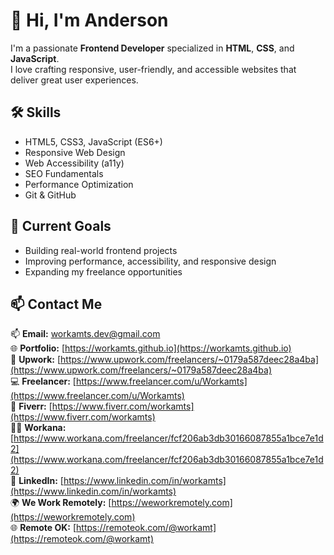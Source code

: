 # 👋 Hi, I'm Anderson

I'm a passionate **Frontend Developer** specialized in **HTML**, **CSS**, and **JavaScript**.  
I love crafting responsive, user-friendly, and accessible websites that deliver great user experiences.

## 🛠️ Skills
- HTML5, CSS3, JavaScript (ES6+)
- Responsive Web Design
- Web Accessibility (a11y)
- SEO Fundamentals
- Performance Optimization
- Git & GitHub

## 🚀 Current Goals
- Building real-world frontend projects
- Improving performance, accessibility, and responsive design
- Expanding my freelance opportunities

## 📫 Contact Me
📫 **Email:** [workamts.dev@gmail.com](mailto:workamts.dev@gmail.com)  
🌐 **Portfolio:** [https://workamts.github.io](https://workamts.github.io)  
💼 **Upwork:** [https://www.upwork.com/freelancers/~0179a587deec28a4ba](https://www.upwork.com/freelancers/~0179a587deec28a4ba)  
💻 **Freelancer:** [https://www.freelancer.com/u/Workamts](https://www.freelancer.com/u/Workamts)  
🎯 **Fiverr:** [https://www.fiverr.com/workamts](https://www.fiverr.com/workamts)  
🧑‍💼 **Workana:** [https://www.workana.com/freelancer/fcf206ab3db30166087855a1bce7e1d2](https://www.workana.com/freelancer/fcf206ab3db30166087855a1bce7e1d2)  
🔗 **LinkedIn:** [https://www.linkedin.com/in/workamts](https://www.linkedin.com/in/workamts)  
🌍 **We Work Remotely:** [https://weworkremotely.com](https://weworkremotely.com)  
🌐 **Remote OK:** [https://remoteok.com/@workamt](https://remoteok.com/@workamt)


